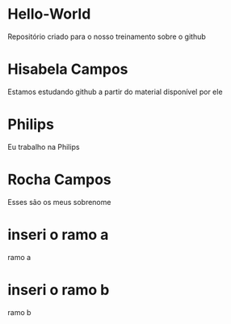 # Hello-World
Repositório criado para o nosso treinamento sobre o github
# Hisabela Campos
Estamos estudando github a partir do material disponível por ele
# Philips
Eu trabalho na Philips
# Rocha Campos
Esses são os meus sobrenome
# inseri o ramo a
ramo a
# inseri o ramo b
ramo b

